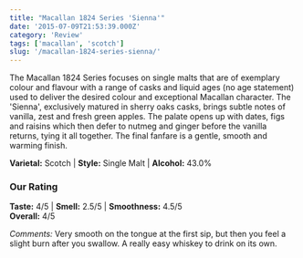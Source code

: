 ```yaml
---
title: "Macallan 1824 Series 'Sienna'"
date: '2015-07-09T21:53:39.000Z'
category: 'Review'
tags: ['macallan', 'scotch']
slug: '/macallan-1824-series-sienna/'
---
```


The Macallan 1824 Series focuses on single malts that are of exemplary colour and flavour with a range of casks and liquid ages (no age statement) used to deliver the desired colour and exceptional Macallan character. The 'Sienna', exclusively matured in sherry oaks casks, brings subtle notes of vanilla, zest and fresh green apples. The palate opens up with dates, figs and raisins which then defer to nutmeg and ginger before the vanilla returns, tying it all together. The final fanfare is a gentle, smooth and warming finish.

**Varietal:** Scotch | **Style:** Single Malt | **Alcohol:** 43.0%

### Our Rating

**Taste:** 4/5 | **Smell:** 2.5/5 | **Smoothness:** 4.5/5  
**Overall:** 4/5

_Comments:_ Very smooth on the tongue at the first sip, but then you feel a slight burn after you swallow. A really easy whiskey to drink on its own.
